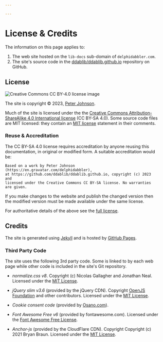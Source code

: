 ```yaml
---

---
```


# License & Credits

The information on this page applies to:

1. The web site hosted on the `lib-docs` sub-domain of `delphidabbler.com`.
2. The site's source code in the [ddablib/ddablib.github.io](https://github.com/ddablib/ddablib.github.io) repository on GitHub.

## License

![Creative Commons CC BY-4.0 license image](https://i.creativecommons.org/l/by-sa/4.0/88x31.png)

The site is copyright © 2023, [Peter Johnson](https://gravatar.com/delphidabbler).

Much of the site is licensed under the the [Creative Commons Attribution-ShareAlike 4.0 International license](https://creativecommons.org/licenses/by-sa/4.0/) (CC BY-SA 4.0). Some source code files are MIT licensed: they contain an [MIT license](https://opensource.org/license/mit/) statement in their comments.

### Reuse & Accreditation

The CC BY-SA 4.0 license requires accreditation by anyone reusing this documentation, in original or modified form. A suitable accreditation would be:

```text
Based on a work by Peter Johnson (https://en.gravatar.com/delphidabbler),
at https://github.com/ddablib/ddablib.github.io, copyright (c) 2023 and
licensed under the Creative Commons CC BY-SA license. No warranties are given.
```

If you make changes to the website and publish the changed version then the modified version must be made available under the same license.

For authoritative details of the above see the [full license](https://creativecommons.org/licenses/by-sa/4.0/legalcode).

## Credits

The site is generated using [Jekyll](https://jekyllrb.com/) and is hosted by [GitHub Pages](https://pages.github.com/).

### Third Party Code

The site uses the following 3rd party code. Some is linked to by each web page while other code is included in the site's Git repository.

* *normalize.css v8*. Copyright (c) Nicolas Gallagher and Jonathan Neal. Licensed under the [MIT License](https://raw.githubusercontent.com/necolas/normalize.css/master/LICENSE.md).

* *jQuery slim v3.6* (provided by the jQuery CDN). Copyright [OpenJS Foundation](https://openjsf.org/) and other contributors. Licensed under the [MIT License](https://raw.githubusercontent.com/jquery/jquery/main/LICENSE.txt).

* *Cookie consent code* (provided by [Osano.com](https://www.osano.com/)).

* *Font Awesome Free v6* (provided by fontawesome.com). Licensed under the [Font Awesome Free License](https://fontawesome.com/license/free).

* *Anchor-js* (provided by the CloudFlare CDN). Copyright Copyright (c) 2021 Bryan Braun. Licensed under the [MIT License](https://raw.githubusercontent.com/bryanbraun/anchorjs/e953150d8e50ebc84f490eb11207845803239234/LICENSE).

